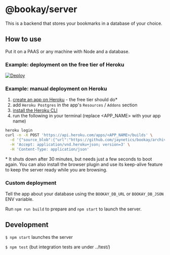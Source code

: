 # @bookay/server

This is a backend that stores your bookmarks in a database of your choice.

## How to use

Put it on a PAAS or any machine with Node and a database.

### Example: deployment on the free tier of Heroku

[![Deploy](https://www.herokucdn.com/deploy/button.svg)](https://heroku.com/deploy?template=https://github.com/jaynetics/bookay)

### Example: manual deployment on Heroku

1. [create an app on Heroku](https://heroku.com) - the free tier should do\*
2. add `Heroku Postgres` in the app's `Resources` / `Addons` section
3. [install the Heroku CLI](https://devcenter.heroku.com/articles/heroku-cli)
4. run the following in your terminal (replace <APP_NAME> with your app name)

```sh
heroku login
curl -n -X POST 'https://api.heroku.com/apps/<APP_NAME>/builds' \
  -d '{"source_blob":{"url":"https://github.com/jaynetics/bookay/archive/master.tar.gz"}}' \
  -H 'Accept: application/vnd.heroku+json; version=3' \
  -H 'Content-Type: application/json'
```

\* It shuts down after 30 minutes, but needs just a few seconds to boot again. You can also install the browser plugin and use its keep-alive feature to keep the server ready while you are browsing.

### Custom deployment

Tell the app about your database using the `BOOKAY_DB_URL` or `BOOKAY_DB_JSON` ENV variable.

Run `npm run build` to prepare and `npm start` to launch the server.

## Development

`$ npm start` launches the server

`$ npm test` (but integration tests are under ../test/)
